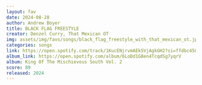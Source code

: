 ```yaml
---
layout: fav
date: 2024-08-28
author: Andrew Boyer
title: BLACK FLAG FREESTYLE
creator: Denzel Curry, That Mexican OT
img: assets/img/favs/songs/black_flag_freestyle_with_that_mexican_ot.jpeg
categories: songs
link: https://open.spotify.com/track/1KucENjrvmAEkSVjAgkGH2?si=ffdbc450bf674d2f
album_link: https://open.spotify.com/album/6LoDd1G8en4TcqdSg7yqrV
album: King Of The Mischievous South Vol. 2
score: 89
released: 2024
---
```

